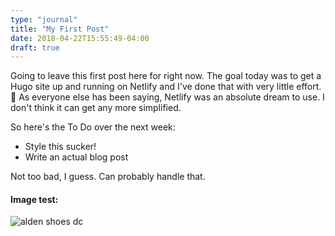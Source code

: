 ```yaml
---
type: "journal"
title: "My First Post"
date: 2018-04-22T15:55:49-04:00
draft: true
---
```


Going to leave this first post here for right now. The goal today was to get a Hugo site up and running on Netlify and I've done that with very little effort. 💪 As everyone else has been saying, Netlify was an absolute dream to use. I don't think it can get any more simplified.

So here's the To Do over the next week:

* Style this sucker!
* Write an actual blog post

Not too bad, I guess. Can probably handle that.

#### Image test:

![alden shoes dc](https://res.cloudinary.com/dpmsynxig/image/upload/c_scale,f_auto,q_auto:good,w_1920/v1580959990/IMG_1153.jpg)
